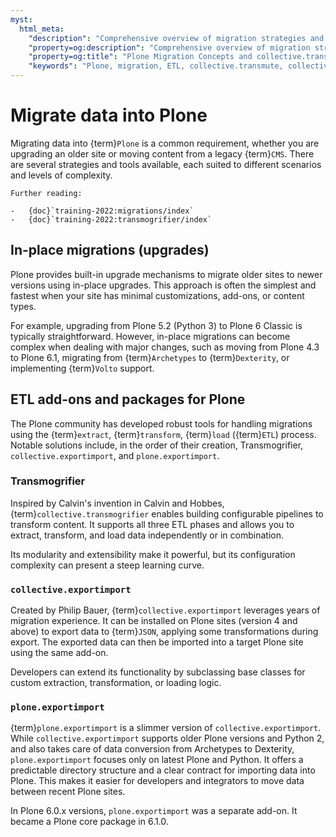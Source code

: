 ```yaml
---
myst:
  html_meta:
    "description": "Comprehensive overview of migration strategies and ETL tools for Plone, including collective.transmute, collective.exportimport, and Transmogrifier."
    "property=og:description": "Comprehensive overview of migration strategies and ETL tools for Plone, including collective.transmute, collective.exportimport, and Transmogrifier."
    "property=og:title": "Plone Migration Concepts and collective.transmute"
    "keywords": "Plone, migration, ETL, collective.transmute, collective.exportimport, Transmogrifier, plone.exportimport, upgrades, glossary"
---
```


# Migrate data into Plone

Migrating data into {term}`Plone` is a common requirement, whether you are upgrading an older site or moving content from a legacy {term}`CMS`.
There are several strategies and tools available, each suited to different scenarios and levels of complexity.

```{seealso}
Further reading:

-   {doc}`training-2022:migrations/index`
-   {doc}`training-2022:transmogrifier/index`
```

## In-place migrations (upgrades)

Plone provides built-in upgrade mechanisms to migrate older sites to newer versions using in-place upgrades.
This approach is often the simplest and fastest when your site has minimal customizations, add-ons, or content types.

For example, upgrading from Plone 5.2 (Python 3) to Plone 6 Classic is typically straightforward.
However, in-place migrations can become complex when dealing with major changes, such as moving from Plone 4.3 to Plone 6.1, migrating from {term}`Archetypes` to {term}`Dexterity`, or implementing {term}`Volto` support.

## ETL add-ons and packages for Plone

The Plone community has developed robust tools for handling migrations using the {term}`extract`, {term}`transform`, {term}`load` ({term}`ETL`) process.
Notable solutions include, in the order of their creation, Transmogrifier, `collective.exportimport`, and `plone.exportimport`.

### Transmogrifier

Inspired by Calvin's invention in Calvin and Hobbes, {term}`collective.transmogrifier` enables building configurable pipelines to transform content.
It supports all three ETL phases and allows you to extract, transform, and load data independently or in combination.

Its modularity and extensibility make it powerful, but its configuration complexity can present a steep learning curve.

### `collective.exportimport`

Created by Philip Bauer, {term}`collective.exportimport` leverages years of migration experience.
It can be installed on Plone sites (version 4 and above) to export data to {term}`JSON`, applying some transformations during export.
The exported data can then be imported into a target Plone site using the same add-on.

Developers can extend its functionality by subclassing base classes for custom extraction, transformation, or loading logic.

### `plone.exportimport`

{term}`plone.exportimport` is a slimmer version of `collective.exportimport`.
While `collective.exportimport` supports older Plone versions and Python 2, and also takes care of data conversion from Archetypes to Dexterity, `plone.exportimport` focuses only on latest Plone and Python.
It offers a predictable directory structure and a clear contract for importing data into Plone.
This makes it easier for developers and integrators to move data between recent Plone sites.

In Plone 6.0.x versions, `plone.exportimport` was a separate add-on.
It became a Plone core package in 6.1.0.
